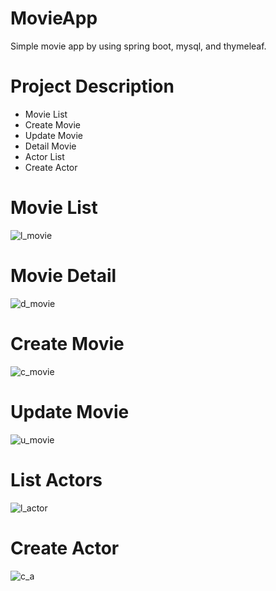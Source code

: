 # MovieApp
Simple movie app by using spring boot, mysql, and thymeleaf.
# Project Description
- Movie List
- Create Movie
- Update Movie
- Detail Movie
- Actor List
- Create Actor
# Movie List
![l_movie](https://user-images.githubusercontent.com/45649966/159102006-33be686d-f1e0-4ad1-9cf6-e90be0e4d892.PNG)
# Movie Detail
![d_movie](https://user-images.githubusercontent.com/45649966/159102142-ba6ad4d6-3578-4193-915b-f92894a35dca.PNG)
# Create Movie
![c_movie](https://user-images.githubusercontent.com/45649966/159101253-b34e75e7-baa5-41d0-93d0-84e7abc78b1e.PNG)
# Update Movie
![u_movie](https://user-images.githubusercontent.com/45649966/159102228-cb30953b-89c0-4066-afb4-4e986639feac.PNG)
# List Actors
![l_actor](https://user-images.githubusercontent.com/45649966/159101483-8f976254-4633-42d1-9adc-a676216f87eb.PNG)
# Create Actor
![c_a](https://user-images.githubusercontent.com/45649966/159101535-082dd37e-e2d7-478c-a6f9-72e4fcb905e1.PNG)
